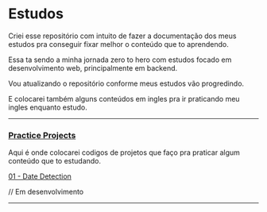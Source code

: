 # Estudos

Criei esse repositório com intuito de fazer a documentação dos meus estudos pra conseguir fixar melhor o conteúdo que to aprendendo.

Essa ta sendo a minha jornada zero to hero com estudos focado em desenvolvimento web, principalmente em backend.

Vou atualizando o repositório conforme meus estudos vão progredindo.

E colocarei também alguns conteúdos em ingles pra ir praticando meu ingles enquanto estudo.

---
### [Practice Projects](/practice_projects/)

 Aqui é onde colocarei codigos de projetos que faço pra praticar algum conteúdo que to estudando.
 
 [01 - Date Detection](/practice_projects/date_detection.py)
 
 // Em desenvolvimento

 ---

 